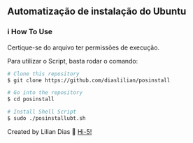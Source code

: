 
## Automatização de instalação do Ubuntu

### :information_source: How To Use
Certique-se do arquivo ter permissões de execução.

Para utilizar o Script, basta rodar o comando:

```bash
# Clone this repository
$ git clone https://github.com/diaslilian/posinstall

# Go into the repository
$ cd posinstall

# Install Shell Script
$ sudo ./posinstallubt.sh
```


Created by Lilian Dias :wave: [Hi-5!](https://www.linkedin.com/in/dias-lilian/)
